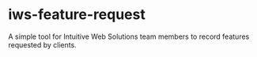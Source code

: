 # iws-feature-request
A simple tool for Intuitive Web Solutions team members to record features requested by clients.
